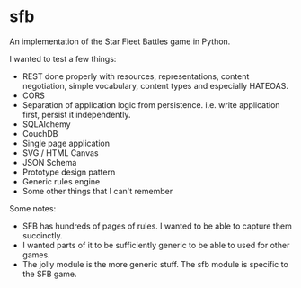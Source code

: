 sfb
===

An implementation of the Star Fleet Battles game in Python.

I wanted to test a few things:
 - REST done properly with resources, representations, content negotiation, simple vocabulary, content types and especially HATEOAS.
 - CORS
 - Separation of application logic from persistence. i.e. write application first, persist it independently.
 - SQLAlchemy
 - CouchDB
 - Single page application
 - SVG / HTML Canvas
 - JSON Schema
 - Prototype design pattern
 - Generic rules engine
 - Some other things that I can't remember

 
Some notes:
 - SFB has hundreds of pages of rules.  I wanted to be able to capture them succinctly.
 - I wanted parts of it to be sufficiently generic to be able to used for other games.
 - The jolly module is the more generic stuff.  The sfb module is specific to the SFB game.
